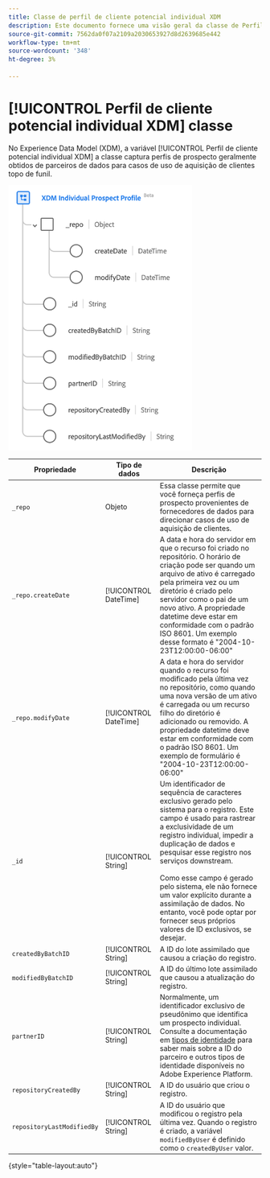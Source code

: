 ```yaml
---
title: Classe de perfil de cliente potencial individual XDM
description: Este documento fornece uma visão geral da classe de Perfil de cliente potencial individual XDM no Experience Data Model (XDM).
source-git-commit: 7562da0f07a2109a2030653927d8d2639685e442
workflow-type: tm+mt
source-wordcount: '348'
ht-degree: 3%

---
```


# [!UICONTROL Perfil de cliente potencial individual XDM] classe

No Experience Data Model (XDM), a variável [!UICONTROL Perfil de cliente potencial individual XDM] a classe captura perfis de prospecto geralmente obtidos de parceiros de dados para casos de uso de aquisição de clientes topo de funil.

![O diagrama do esquema da classe XDM Prospect.](../images/classes/individual-prospect-profile.png)

| Propriedade | Tipo de dados | Descrição |
| --- | --- | --- |
| `_repo` | Objeto | Essa classe permite que você forneça perfis de prospecto provenientes de fornecedores de dados para direcionar casos de uso de aquisição de clientes. |
| `_repo.createDate` | [!UICONTROL DateTime] | A data e hora do servidor em que o recurso foi criado no repositório. O horário de criação pode ser quando um arquivo de ativo é carregado pela primeira vez ou um diretório é criado pelo servidor como o pai de um novo ativo. A propriedade datetime deve estar em conformidade com o padrão ISO 8601. Um exemplo desse formato é &quot;2004-10-23T12:00:00-06:00&quot; |
| `_repo.modifyDate` | [!UICONTROL DateTime] | A data e hora do servidor quando o recurso foi modificado pela última vez no repositório, como quando uma nova versão de um ativo é carregada ou um recurso filho do diretório é adicionado ou removido. A propriedade datetime deve estar em conformidade com o padrão ISO 8601. Um exemplo de formulário é &quot;2004-10-23T12:00:00-06:00&quot; |
| `_id` | [!UICONTROL String] | Um identificador de sequência de caracteres exclusivo gerado pelo sistema para o registro. Este campo é usado para rastrear a exclusividade de um registro individual, impedir a duplicação de dados e pesquisar esse registro nos serviços downstream.<br><br>Como esse campo é gerado pelo sistema, ele não fornece um valor explícito durante a assimilação de dados. No entanto, você pode optar por fornecer seus próprios valores de ID exclusivos, se desejar. |
| `createdByBatchID` | [!UICONTROL String] | A ID do lote assimilado que causou a criação do registro. |
| `modifiedByBatchID` | [!UICONTROL String] | A ID do último lote assimilado que causou a atualização do registro. |
| `partnerID` | [!UICONTROL String] | Normalmente, um identificador exclusivo de pseudônimo que identifica um prospecto individual. Consulte a documentação em [tipos de identidade](../../identity-service/namespaces.md#identity-type) para saber mais sobre a ID do parceiro e outros tipos de identidade disponíveis no Adobe Experience Platform. |
| `repositoryCreatedBy` | [!UICONTROL String] | A ID do usuário que criou o registro. |
| `repositoryLastModifiedBy` | [!UICONTROL String] | A ID do usuário que modificou o registro pela última vez. Quando o registro é criado, a variável `modifiedByUser` é definido como o `createdByUser` valor. |

{style="table-layout:auto"}

